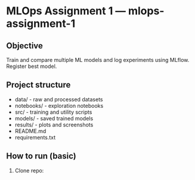 # MLOps Assignment 1 — mlops-assignment-1

## Objective
Train and compare multiple ML models and log experiments using MLflow. Register best model.

## Project structure
- data/ - raw and processed datasets
- notebooks/ - exploration notebooks
- src/ - training and utility scripts
- models/ - saved trained models
- results/ - plots and screenshots
- README.md
- requirements.txt

## How to run (basic)
1. Clone repo:
